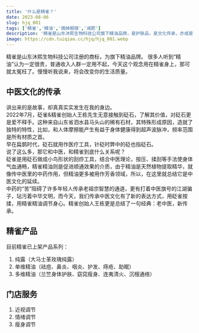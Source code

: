 ```yaml
---
title: '什么是精雀？'
date: 2023-08-06
slug: hjq_001
tags: ['精雀','精油','摘掉眼镜','减肥']
description: '精雀是山东沐熙生物科技公司旗下精油品牌，是护肤品，是文化传承，亦或是表达情感的礼物，就像生活一样，需要你来定义'
image: https://cdn.tuiqiao.cc/hjq/hjq_001.webp
---
```

精雀是山东沐熙生物科技公司注册的商标，为旗下精油品牌。
很多人听到“精油”认为一定很贵，普通收入人群一定用不起，今天这个观念用在精雀身上，那可就太冤枉了。慢慢听我说来，将会改变你的生活质量。
## 中医文化的传承
讲出来的是故事，却真真实实发生在我的身边。<br>
2022年7月，砭雀&精雀创始人王栋先生无意接触到砭石，了解其价值，对砭石更是爱不释手。这种来自山东省泗水县马头山的稀有石材，其特殊形成原因，造就了独特的特性，比如，和人体摩擦能产生有益于身体健康得到超声波脉冲，频率范围是所有材质之首。<br>
早在扁鹊时代，砭石就用作医疗工具，针砭时弊中的砭也指砭石。<br>
说了这么多，那它和中医，和精雀到底什么关系呢？<br>
砭雀是用砭石做成小鸟形状的刮痧工具，结合中医理论，按压、揉刮等手法使身体气血通畅，精雀精油则是促进顺通效果的介质，由于精油是天然植物提取精华，就像传中医里的中药作用，但精油更多被用作芳香领域，所以，在这里就总结它是中医文化的延续。<br>
中药的“苦”阻碍了许多年轻人传承老祖宗智慧的通道，更有打着中医旗号的江湖骗子，玷污着中华文明，而今天，我们传承中医文化有了新的表达方式，用砭雀按揉，用精雀精油调节身心。精雀创始人王栋更是总结了一句经典：老中医，新传承。<br>
## 精雀产品
目前精雀已上架产品系列：
1. 纯露（大马士革玫瑰纯露）
2. 单维精油（祛痘、鼻炎、咽炎、护发、痔疮、助眠）
3. 多维精油（兰竺身体护肤、窈窕瘦身、连夷清火、沉檀通络）
## 门店服务
1. 近视调节
2. 情绪调节
3. 瘦身调节

